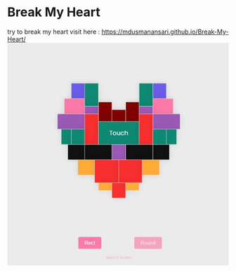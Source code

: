 # Break My Heart
try to break my heart 
visit here : https://mdusmanansari.github.io/Break-My-Heart/
![screen_shot](image.JPG)
